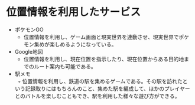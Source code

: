 # 位置情報を利用したサービス
* ポケモンGO
  * 位置情報を利用し、ゲーム画面と現実世界を連動させ、現実世界でポケモン集めが楽しめるようになっている。
* Google地図
  * 位置情報を利用し、現在位置を指示したり、現在位置からある目的地までのルート案内も可能である。
* 駅メモ
<br>  ◦ 位置情報を利用し、鉄道の駅を集めるゲームである。その駅を訪れたという記録取りにはもちろんのこと、集めた駅を編成して、ほかのプレイヤーとのバトルを楽しむこともでき、駅を利用した様々な遊び方ができる。
